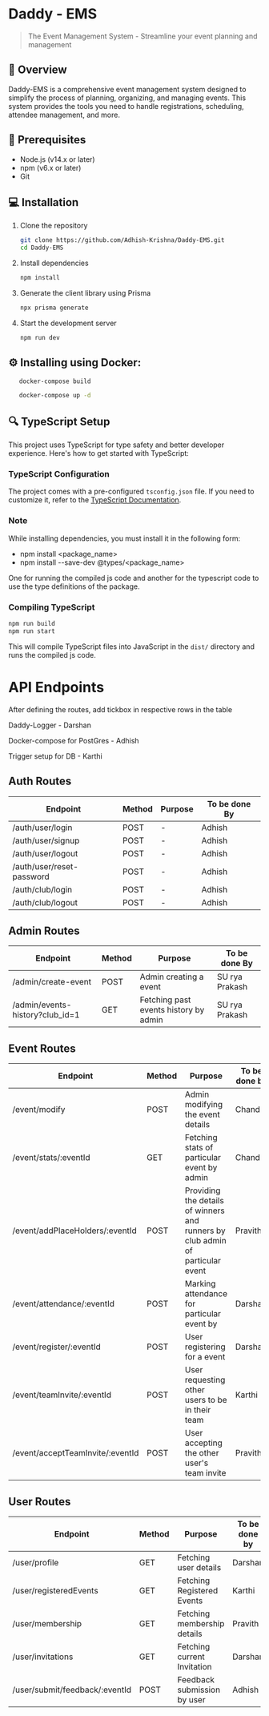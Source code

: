 # **Daddy - EMS**

> The Event Management System - Streamline your event planning and management

## 📖 Overview

Daddy-EMS is a comprehensive event management system designed to simplify the process of planning, organizing, and managing events. This system provides the tools you need to handle registrations, scheduling, attendee management, and more.

## 🔧 Prerequisites

- Node.js (v14.x or later)
- npm (v6.x or later)
- Git

## 💻 Installation

1. Clone the repository

   ```bash
   git clone https://github.com/Adhish-Krishna/Daddy-EMS.git
   cd Daddy-EMS
   ```
2. Install dependencies

   ```bash
   npm install
   ```
3. Generate the client library using Prisma

   ```bash
   npx prisma generate
   ```
4. Start the development server

   ```bash
   npm run dev
   ```

## ⚙️ Installing using Docker:
   ```bash
      docker-compose build
   ```
   ```bash
      docker-compose up -d
   ```


## 🔍 TypeScript Setup

This project uses TypeScript for type safety and better developer experience. Here's how to get started with TypeScript:

### TypeScript Configuration

The project comes with a pre-configured `tsconfig.json` file. If you need to customize it, refer to the [TypeScript Documentation](https://www.typescriptlang.org/docs/handbook/tsconfig-json.html).

### Note

While installing dependencies, you must install it in the following form:

- npm install <package_name>
- npm install --save-dev @types/<package_name>

One for running the compiled js code and another for the typescript code to use the type definitions of the package.

### Compiling TypeScript

```bash
npm run build
npm run start
```

This will compile TypeScript files into JavaScript in the `dist/` directory and runs the compiled js code.

# API Endpoints

After defining the routes, add tickbox in respective rows in the table

Daddy-Logger - Darshan

Docker-compose for PostGres - Adhish

Trigger setup for DB - Karthi


## Auth Routes

| Endpoint                  | Method | Purpose | To be done By |
| ------------------------- | ------ | ------- | ------------- |
| /auth/user/login          | POST   | -       |      Adhish        |
| /auth/user/signup         | POST   | -       |      Adhish         |
| /auth/user/logout         | POST   | -       |          Adhish     |
| /auth/user/reset-password | POST   | -       |       Adhish        |
| /auth/club/login          | POST   | -       |       Adhish        |
| /auth/club/logout         | POST   | -       |        Adhish       |

## Admin Routes

| Endpoint                  | Method | Purpose | To be done By |
| ------------------------- | ------ | ------- | ------------- |
| /admin/create-event                   | POST   | Admin creating a event                                                         |  SU rya Prakash |
| /admin/events-history?club_id=1  | GET    | Fetching past events history by admin                                          |        SU rya Prakash       |                                          | 



## Event Routes


| Endpoint                         | Method | Purpose                                                                        | To be done by |
| -------------------------------- | ------ | ------------------------------------------------------------------------------ | ------------- |
| /event/modify                    | POST   | Admin modifying the event details                                              |  Chandru |
| /event/stats/:eventId            | GET    | Fetching stats of particular event by admin                                    |    Chandru   |
| /event/addPlaceHolders/:eventId  | POST   | Providing the details of winners and runners by club admin of particular event |         Pravith   |
| /event/attendance/:eventId       | POST   | Marking attendance for particular event by |Darshan|
| /event/register/:eventId         | POST   | User registering for a event                                                   |     Darshan      |
| /event/teamInvite/:eventId       | POST   | User requesting other users to be in their team                                |    Karthi   |
| /event/acceptTeamInvite/:eventId | POST   | User accepting the other user's team invite                                    |    Pravith |

## User Routes

| Endpoint               | Method | Purpose                     | To be done by |
| ---------------------- | ------ | --------------------------- | ------------- |
| /user/profile          | GET    | Fetching user details       |           Darshan   |
| /user/registeredEvents | GET    | Fetching Registered Events  |           Karthi    |
| /user/membership       | GET    | Fetching membership details |     Pravith          |
| /user/invitations | GET | Fetching current Invitation | Darshan |
| /user/submit/feedback/:eventId  | POST   | Feedback submission by user                                                    |           Adhish    |
